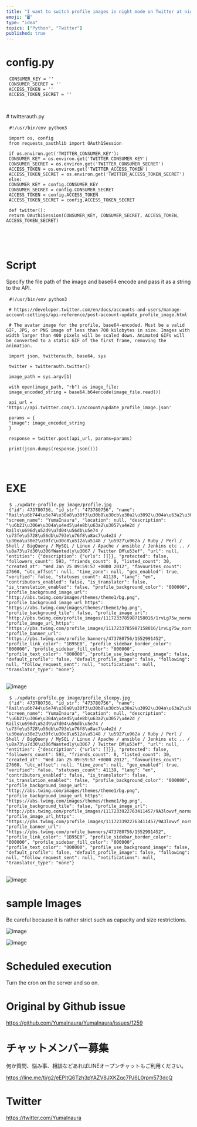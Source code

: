 ```yaml
---
title: "I want to switch profile images in night mode on Twitter at night. (#P"
emoji: "🖥"
type: "idea"
topics: ["Python", "Twitter"]
published: true
---
```


<h1> config.py </h1>

<pre> <code>CONSUMER_KEY = &#39;&#39; 
 CONSUMER_SECRET = &#39;&#39; 
 ACCESS_TOKEN = &#39;&#39; 
 ACCESS_TOKEN_SECRET = &#39;&#39; 
 
</code> </pre>

<p> # twitterauth.py </p>

<pre> <code class="py">#!/usr/bin/env python3 
 
 import os, config 
 from requests_oauthlib import OAuth1Session 
 
 if os.environ.get(&#39;TWITTER_CONSUMER_KEY&#39;): 
 CONSUMER_KEY = os.environ.get(&#39;TWITTER_CONSUMER_KEY&#39;) 
 CONSUMER_SECRET = os.environ.get(&#39;TWITTER_CONSUMER_SECRET&#39;) 
 ACCESS_TOKEN = os.environ.get(&#39;TWITTER_ACCESS_TOKEN&#39;) 
 ACCESS_TOKEN_SECRET = os.environ.get(&#39;TWITTER_ACCESS_TOKEN_SECRET&#39;) 
 else: 
 CONSUMER_KEY = config.CONSUMER_KEY 
 CONSUMER_SECRET = config.CONSUMER_SECRET 
 ACCESS_TOKEN = config.ACCESS_TOKEN 
 ACCESS_TOKEN_SECRET = config.ACCESS_TOKEN_SECRET 
 
 def twitter(): 
 return OAuth1Session(CONSUMER_KEY, CONSUMER_SECRET, ACCESS_TOKEN, ACCESS_TOKEN_SECRET) 
 
 
 
</code> </pre>

<h1> Script </h1>

<p> Specify the file path of the image and base64 encode and pass it as a string to the API. </p>

<pre> <code class="py">#!/usr/bin/env python3 
 
 # https://developer.twitter.com/en/docs/accounts-and-users/manage-account-settings/api-reference/post-account-update_profile_image.html 
 
 # The avatar image for the profile, base64-encoded. Must be a valid GIF, JPG, or PNG image of less than 700 kilobytes in size. Images with width larger than 400 pixels will be scaled down. Animated GIFs will be converted to a static GIF of the first frame, removing the animation. 
 
 import json, twitterauth, base64, sys 
 
 twitter = twitterauth.twitter() 
 
 image_path = sys.argv[1] 
 
 with open(image_path, &quot;rb&quot;) as image_file: 
 image_encoded_string = base64.b64encode(image_file.read()) 
 
 api_url = &#39;https://api.twitter.com/1.1/account/update_profile_image.json&#39; 
 
 params = { 
 &quot;image&quot;: image_encoded_string 
 } 
 
 response = twitter.post(api_url, params=params) 
 
 print(json.dumps(response.json())) 
 
 
</code> </pre>

<h1> EXE </h1>

<pre> <code>$ ./update-profile.py image/profile.jpg 
 {&quot;id&quot;: 473780756, &quot;id_str&quot;: &quot;473780756&quot;, &quot;name&quot;: &quot;Rails\u6b744\u5e74\u30a8\u30f3\u30b8\u30cb\u30a2\u3092\u304a\u63a2\u3057\u306e\u65b9\u306f\u3053\u3061\u3089\u307e\u3067@\u7a32\u6d66\u60a0\u99ac&quot;, &quot;screen_name&quot;: &quot;YumaInaura&quot;, &quot;location&quot;: null, &quot;description&quot;: &quot;\u6b21\u306e\u304a\u4ed5\u4e8b\u63a2\u3057\u4e2d / Rails\u696d\u52d9\u7d04\u56db\u5e74 / \u73fe\u5728\u56db\u793e\u76f8\u8ac7\u4e2d / \u30ea\u30e2\u30fc\u30c8\u512a\u5148 / \u5927\u962a / Ruby / Perl / Shell / BigQuery / MySQL / Linux / Apache / ansible / Jenkins etc .. / \u8a73\u7d30\u306fWantedly\u3067 / Twitter DM\u53ef&quot;, &quot;url&quot;: null, &quot;entities&quot;: {&quot;description&quot;: {&quot;urls&quot;: []}}, &quot;protected&quot;: false, &quot;followers_count&quot;: 593, &quot;friends_count&quot;: 0, &quot;listed_count&quot;: 30, &quot;created_at&quot;: &quot;Wed Jan 25 09:59:57 +0000 2012&quot;, &quot;favourites_count&quot;: 27660, &quot;utc_offset&quot;: null, &quot;time_zone&quot;: null, &quot;geo_enabled&quot;: true, &quot;verified&quot;: false, &quot;statuses_count&quot;: 41139, &quot;lang&quot;: &quot;en&quot;, &quot;contributors_enabled&quot;: false, &quot;is_translator&quot;: false, &quot;is_translation_enabled&quot;: false, &quot;profile_background_color&quot;: &quot;000000&quot;, &quot;profile_background_image_url&quot;: &quot;http://abs.twimg.com/images/themes/theme1/bg.png&quot;, &quot;profile_background_image_url_https&quot;: &quot;https://abs.twimg.com/images/themes/theme1/bg.png&quot;, &quot;profile_background_tile&quot;: false, &quot;profile_image_url&quot;: &quot;http://pbs.twimg.com/profile_images/1117233785987158016/1rvLg75w_normal.jpg&quot;, &quot;profile_image_url_https&quot;: &quot;https://pbs.twimg.com/profile_images/1117233785987158016/1rvLg75w_normal.jpg&quot;, &quot;profile_banner_url&quot;: &quot;https://pbs.twimg.com/profile_banners/473780756/1552991452&quot;, &quot;profile_link_color&quot;: &quot;1B95E0&quot;, &quot;profile_sidebar_border_color&quot;: &quot;000000&quot;, &quot;profile_sidebar_fill_color&quot;: &quot;000000&quot;, &quot;profile_text_color&quot;: &quot;000000&quot;, &quot;profile_use_background_image&quot;: false, &quot;default_profile&quot;: false, &quot;default_profile_image&quot;: false, &quot;following&quot;: null, &quot;follow_request_sent&quot;: null, &quot;notifications&quot;: null, &quot;translator_type&quot;: &quot;none&quot;} 
</code> </pre>

<p><img src="https://user-images.githubusercontent.com/13635059/56087018-a7d2d780-5e9d-11e9-9888-3459659025ed.png" alt="image"></p>

<pre> <code>$ ./update-profile.py image/profile_sleepy.jpg 
 {&quot;id&quot;: 473780756, &quot;id_str&quot;: &quot;473780756&quot;, &quot;name&quot;: &quot;Rails\u6b744\u5e74\u30a8\u30f3\u30b8\u30cb\u30a2\u3092\u304a\u63a2\u3057\u306e\u65b9\u306f\u3053\u3061\u3089\u307e\u3067@\u7a32\u6d66\u60a0\u99ac&quot;, &quot;screen_name&quot;: &quot;YumaInaura&quot;, &quot;location&quot;: null, &quot;description&quot;: &quot;\u6b21\u306e\u304a\u4ed5\u4e8b\u63a2\u3057\u4e2d / Rails\u696d\u52d9\u7d04\u56db\u5e74 / \u73fe\u5728\u56db\u793e\u76f8\u8ac7\u4e2d / \u30ea\u30e2\u30fc\u30c8\u512a\u5148 / \u5927\u962a / Ruby / Perl / Shell / BigQuery / MySQL / Linux / Apache / ansible / Jenkins etc .. / \u8a73\u7d30\u306fWantedly\u3067 / Twitter DM\u53ef&quot;, &quot;url&quot;: null, &quot;entities&quot;: {&quot;description&quot;: {&quot;urls&quot;: []}}, &quot;protected&quot;: false, &quot;followers_count&quot;: 593, &quot;friends_count&quot;: 0, &quot;listed_count&quot;: 30, &quot;created_at&quot;: &quot;Wed Jan 25 09:59:57 +0000 2012&quot;, &quot;favourites_count&quot;: 27660, &quot;utc_offset&quot;: null, &quot;time_zone&quot;: null, &quot;geo_enabled&quot;: true, &quot;verified&quot;: false, &quot;statuses_count&quot;: 41139, &quot;lang&quot;: &quot;en&quot;, &quot;contributors_enabled&quot;: false, &quot;is_translator&quot;: false, &quot;is_translation_enabled&quot;: false, &quot;profile_background_color&quot;: &quot;000000&quot;, &quot;profile_background_image_url&quot;: &quot;http://abs.twimg.com/images/themes/theme1/bg.png&quot;, &quot;profile_background_image_url_https&quot;: &quot;https://abs.twimg.com/images/themes/theme1/bg.png&quot;, &quot;profile_background_tile&quot;: false, &quot;profile_image_url&quot;: &quot;http://pbs.twimg.com/profile_images/1117233922763411457/9A3lowvf_normal.jpg&quot;, &quot;profile_image_url_https&quot;: &quot;https://pbs.twimg.com/profile_images/1117233922763411457/9A3lowvf_normal.jpg&quot;, &quot;profile_banner_url&quot;: &quot;https://pbs.twimg.com/profile_banners/473780756/1552991452&quot;, &quot;profile_link_color&quot;: &quot;1B95E0&quot;, &quot;profile_sidebar_border_color&quot;: &quot;000000&quot;, &quot;profile_sidebar_fill_color&quot;: &quot;000000&quot;, &quot;profile_text_color&quot;: &quot;000000&quot;, &quot;profile_use_background_image&quot;: false, &quot;default_profile&quot;: false, &quot;default_profile_image&quot;: false, &quot;following&quot;: null, &quot;follow_request_sent&quot;: null, &quot;notifications&quot;: null, &quot;translator_type&quot;: &quot;none&quot;} 
</code> </pre>

<p><img src="https://user-images.githubusercontent.com/13635059/56087024-bae5a780-5e9d-11e9-9a37-6149a8aa6174.png" alt="image"></p>

<h1> sample Images </h1>

<p> Be careful because it is rather strict such as capacity and size restrictions. </p>

<p><img src="https://user-images.githubusercontent.com/13635059/56087008-8a057280-5e9d-11e9-94c0-6dd5c35a2c75.png" alt="image"></p>

<p><img src="https://user-images.githubusercontent.com/13635059/56087028-d781df80-5e9d-11e9-9cf3-0b1488c94d01.png" alt="image"></p>

<h1> Scheduled execution </h1>

<p> Turn the cron on the server and so on. </p>


# Original by Github issue

https://github.com/YumaInaura/YumaInaura/issues/1259








<!-- Update From Qiita API -->

# チャットメンバー募集


何か質問、悩み事、相談などあればLINEオープンチャットもご利用ください。

https://line.me/ti/g2/eEPltQ6Tzh3pYAZV8JXKZqc7PJ6L0rpm573dcQ





# Twitter


https://twitter.com/YumaInaura


<!-- Update From Qiita API -->



